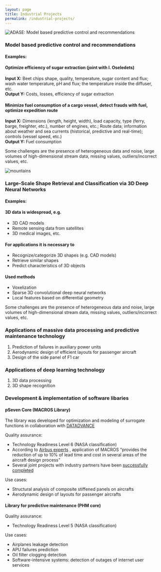 ```yaml
---
layout: page
title: Industrial Projects
permalink: /industrial-projects/
---
```


<div class="user-projects">
  <div class="images-right">
    <img alt="ADASE: Model based predictive control and recommendations" src="{{ "/assets/img/project1.png" | prepend: site.baseurl }}" />
  </div>
  <div class="contents">
    <h3> Model based predictive control and recommendations </h3>
    <h4>Examples:</h4>
    <h4>Optimize efficiency of sugar extraction (joint with I. Oseledets)</h4>
      <p>
      <strong>Input X:</strong> Beet chips shape, quality, temperature, sugar content and flux; wash water temperature, pH and flux; the temperature inside the diffuser, etc.
      <br/><strong>Output Y:</strong> Costs, losses, efficiency of sugar extraction
      </p>
    <h4>Minimize fuel consumption of a cargo vessel, detect frauds with fuel, optimize expedition route</h4>
      <p><strong>Input X:</strong> Dimensions (length, height, width), load capacity, type (ferry, barge, freighter, etc.), number of engines, etc.; Route data; information about weather and sea currents (historical, predictive and real-time); controls (vessel speed, etc.)
      <br/><strong>Output Y:</strong> Fuel consumption
      </p>
    <p>Some challenges are the presence of heterogeneous data and noise, large volumes of high-dimensional stream data, missing values, outliers/incorrect values, etc.
</p>
  </div>
</div>
<div class="user-projects">
  <div class="images-left">
    <img alt="mountains" src="{{ "/assets/img/project2.png" | prepend: site.baseurl }}" />
  </div>
  <div class="contents-right">
    <h3>Large-Scale Shape Retrieval and Classification via 3D Deep Neural Networks</h3>
    <h4>Examples:</h4>
    <h4>3D data is widespread, e.g.</h4>
      <ul>
        <li>3D CAD models</li>
        <li>Remote sensing data from satellites</li>
        <li>3D medical images, etc.</li>
      </ul>
    <h4>For applications it is necessary to</h4>
      <ul>
        <li>Recognize/categorize 3D shapes (e.g. CAD models)</li>
        <li>Retrieve similar shapes</li>
        <li>Predict characteristics of 3D objects</li>
      </ul>
    <h4>Used methods</h4>
      <ul>
        <li>Voxelization</li>
        <li>Sparse 3D convolutional deep neural networks</li>
        <li>Local features based on differential geometry</li>
      </ul>      
    <p>Some challenges are the presence of heterogeneous data and noise, large volumes of high-dimensional stream data, missing values, outliers/incorrect values, etc.
</p>
  </div>
</div>


### Applications of massive data processing and predictive maintenance technology
1. Prediction of failures in auxiliary power units
2. Aerodynamic design of efficient layouts for passenger aircraft
3. Design of the side panel of F1 car

### Applications of deep learning technology
1. 3D data processing
2. 3D shape recognition

### Development & implementation of software libaries

#### pSeven Core (MACROS Library) 
The library was developed for optimization and modeling of surrogate functions in collaboration with [DATADVANCE](https://www.datadvance.net/ru/) 

Quality assurance:
- Technology Readiness Level 6 (NASA classification)
- According to [Airbus experts](http://www.airbus.com/presscentre/pressreleases/press-release-detail/detail/airbus-to-reduce-lead-times-in-numerical-analysis-activities-for-aircraft-design/) , application of MACROS “provides the reduction of up to 10% of lead time and cost in several areas of the aircraft design process”
- Several joint projects with industry partners have been [successfully completed](http://www.aerospace-technology.com/news/newsairbus-uses-datadvances-macros-software-structural-analysis-a350-xwb-aircraft-4362144)

Use cases:
- Structural analysis of composite stiffened panels on aircrafts
- Aerodynamic design of layouts for passenger aircrafts

#### Library for predictive maintenance (PHM core)

Quality assurance:
- Technology Readiness Level 5 (NASA classification)

Use cases:
- Airplanes leakage detection
- APU failures prediction
- Oil filter clogging detection
- Software-intensive systems: detection of outages of internet user services

